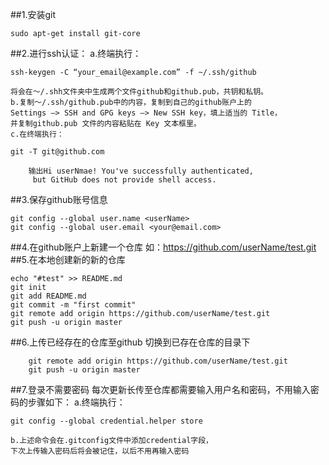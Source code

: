 ##1.安装git
```shell
sudo apt-get install git-core
```

##2.进行ssh认证：
	a.终端执行：
```shell
ssh-keygen -C “your_email@example.com” -f ~/.ssh/github
```
	将会在～/.shh文件夹中生成两个文件github和github.pub，共钥和私钥。
	b.复制～/.ssh/github.pub中的内容，复制到自己的github账户上的
	Settings –> SSH and GPG keys –> New SSH key，填上适当的 Title，
	并复制github.pub 文件的内容粘贴在 Key 文本框里。
	c.在终端执行：
```shell
git -T git@github.com
```
		输出Hi userNmae! You've successfully authenticated,
		 but GitHub does not provide shell access.

##3.保存github账号信息
```shell
git config --global user.name <userName>
git config --global user.email <your@email.com>
```
##4.在github账户上新建一个仓库
	如：https://github.com/userName/test.git
##5.在本地创建新的新的仓库
```shell
echo "#test" >> README.md
git init
git add README.md
git commit -m "first commit"
git remote add origin https://github.com/userName/test.git
git push -u origin master
```
##6.上传已经存在的仓库至github
 	切换到已存在仓库的目录下
```shell
	git remote add origin https://github.com/userName/test.git
	git push -u origin master
```

##7.登录不需要密码
	每次更新长传至仓库都需要输入用户名和密码，不用输入密码的步骤如下：
	a.终端执行：
```shell
git config --global credential.helper store
```
	b.上述命令会在.gitconfig文件中添加credential字段，
	下次上传输入密码后将会被记住，以后不用再输入密码

